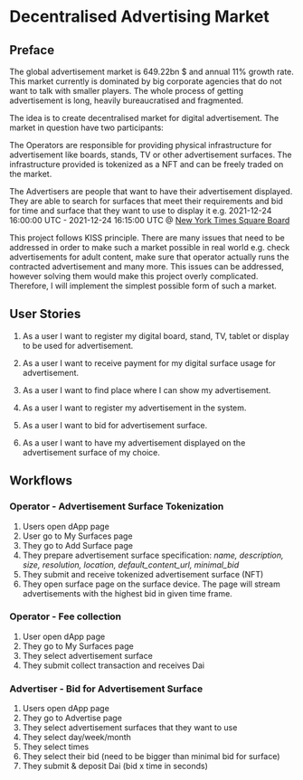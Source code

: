 # Decentralised Advertising Market

## Preface

The global advertisement market is 649.22bn $ and annual 11% growth rate. This 
market currently is dominated by big corporate agencies that do not want to talk
with smaller players. The whole process of getting advertisement is long,
heavily bureaucratised and fragmented.

The idea is to create decentralised market for digital advertisement. The market in question 
have two participants:

The Operators are responsible for providing physical infrastructure for advertisement
like boards, stands, TV or other advertisement surfaces. The infrastructure provided
is tokenized as a NFT and can be freely traded on the market. 

The Advertisers are people that want to have their advertisement displayed. They are able
to search for surfaces that meet their requirements and bid for time and surface that they
want to use to display it e.g.
2021-12-24 16:00:00 UTC - 2021-12-24 16:15:00 UTC
@
[New York Times Square Board](https://www.couturefashionweek.com/wp-content/uploads/2016/07/nasdaq-billboard-8in.jpg)

This project follows KISS principle. There are many issues that need to be addressed
in order to make such a market possible in real world e.g. check advertisements for adult content, make
sure that operator actually runs the contracted advertisement and many more. This issues can be addressed,
however solving them would make this project overly complicated. Therefore, I will implement the simplest
possible form of such a market.

## User Stories

1. As a user I want to register my digital board, stand, TV, tablet or display to be used for advertisement.
2. As a user I want to receive payment for my digital surface usage for advertisement.

3. As a user I want to find place where I can show my advertisement.
4. As a user I want to register my advertisement in the system.
5. As a user I want to bid for advertisement surface.
6. As a user I want to have my advertisement displayed on the advertisement surface of my choice.

## Workflows

### Operator - Advertisement Surface Tokenization

1. Users open dApp page
2. User go to My Surfaces page
3. They go to Add Surface page
4. They prepare advertisement surface specification: *name, description,
 size, resolution, location, default_content_url, minimal_bid*
5. They submit and receive tokenized advertisement surface (NFT)
6. They open surface page on the surface device. The page will stream
advertisements with the highest bid in given time frame.

### Operator - Fee collection

1. User open dApp page
2. They go to My Surfaces page
3. They select advertisement surface
4. They submit collect transaction and receives Dai

### Advertiser - Bid for Advertisement Surface

1. Users open dApp page
2. They go to Advertise page
3. They select advertisement surfaces that they want to use
4. They select day/week/month
5. They select times
6. They select their bid (need to be bigger than minimal bid for surface)
7. They submit & deposit Dai (bid x time in seconds)